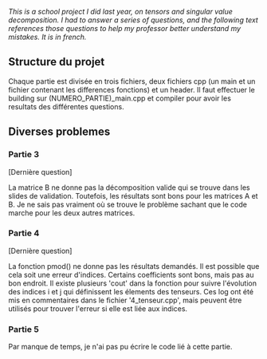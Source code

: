 *This is a school project I did last year, on tensors and singular value decomposition.
I had to answer a series of questions, and the following text references those questions to help my professor better understand my mistakes.
It is in french.* 

##  Structure du projet

Chaque partie est divisée en trois fichiers, deux fichiers cpp (un main et un fichier contenant les differences fonctions) et un header.
Il faut effectuer le building sur (NUMERO_PARTIE)_main.cpp et compiler pour avoir les resultats des différentes questions. 

## Diverses problemes

### Partie 3 

[Dernière question] 

La matrice B ne donne pas la décomposition valide qui se trouve dans les slides de validation. Toutefois, les résultats sont bons pour les matrices A et B. Je ne sais pas vraiment où se trouve le problème sachant que le code marche pour les deux autres matrices.

### Partie 4

[Dernière question]

La fonction pmod() ne donne pas les résultats demandés. Il est possible que cela soit une erreur d'indices. Certains coefficients sont bons, mais pas au bon endroit. Il existe plusieurs 'cout' dans la fonction pour suivre l'évolution des indices i et j qui définissent les élements des tenseurs. Ces log ont été mis en commentaires dans le fichier '4_tenseur.cpp', mais peuvent être utilisés pour trouver l'erreur si elle est liée aux indices. 

### Partie 5

Par manque de temps, je n'ai pas pu écrire le code lié à cette partie. 




